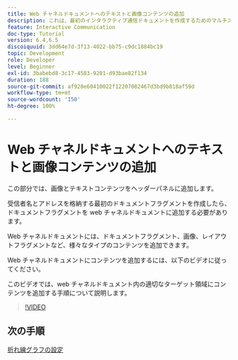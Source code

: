 ```yaml
---
title: Web チャネルドキュメントへのテキストと画像コンテンツの追加
description: これは、最初のインタラクティブ通信ドキュメントを作成するためのマルチステップチュートリアルの第 7 部です。 この部分では、画像とテキストコンテンツをヘッダーパネルに追加します。
feature: Interactive Communication
doc-type: Tutorial
version: 6.4,6.5
discoiquuid: 3dd64e7d-3f13-4022-bb75-c9dc1884bc19
topic: Development
role: Developer
level: Beginner
exl-id: 3babebd8-3c17-4583-9201-d93bae82f134
duration: 188
source-git-commit: af928e60410022f12207082467d3bd9b818af59d
workflow-type: tm+mt
source-wordcount: '150'
ht-degree: 100%

---
```


# Web チャネルドキュメントへのテキストと画像コンテンツの追加

この部分では、画像とテキストコンテンツをヘッダーパネルに追加します。

受信者名とアドレスを格納する最初のドキュメントフラグメントを作成したら、ドキュメントフラグメントを web チャネルドキュメントに追加する必要があります。

Web チャネルドキュメントには、ドキュメントフラグメント、画像、レイアウトフラグメントなど、様々なタイプのコンテンツを追加できます。

Web チャネルドキュメントにコンテンツを追加するには、以下のビデオに従ってください。

このビデオでは、web チャネルドキュメント内の適切なターゲット領域にコンテンツを追加する手順について説明します。

>[!VIDEO](https://video.tv.adobe.com/v/22359?quality=12&learn=on)

## 次の手順

[折れ線グラフの設定](./parteight.md)
